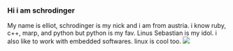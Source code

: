 ### Hi i am schrodinger
My name is elliot, schrodinger is my nick and i am from austria. i know ruby, c++, marp, and python but python is my fav.
Linus Sebastian is my idol. i also like to work with embedded softwares. linux is cool too.
![](https://encrypted-tbn0.gstatic.com/images?q=tbn:ANd9GcRUHtoEe8v83DjJEftWT75D0562lepjwOlXUQ&usqp=CAU)
